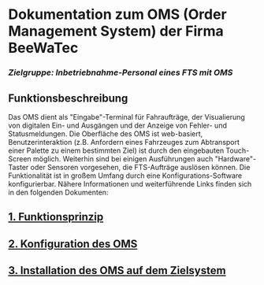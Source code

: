 # Dokumentation zum OMS (Order Management System) der Firma BeeWaTec
### *Zielgruppe: Inbetriebnahme-Personal eines FTS mit OMS*

## Funktionsbeschreibung
Das OMS dient als "Eingabe"-Terminal für Fahraufträge, der Visualierung von digitalen Ein- und Ausgängen und der Anzeige von Fehler- und Statusmeldungen. Die Oberfläche des OMS ist web-basiert, Benutzerinteraktion (z.B. Anfordern eines Fahrzeuges zum Abtransport einer Palette zu einem bestimmten Ziel) ist durch den eingebauten Touch-Screen möglich. Weiterhin sind bei einigen Ausführungen auch "Hardware"-Taster oder Sensoren vorgesehen, die FTS-Aufträge auslösen können. Die Funktionalität ist in großem Umfang durch eine Konfigurations-Software konfigurierbar. Nähere Informationen und weiterführende Links finden sich in den folgenden Dokumenten:

## [1. Funktionsprinzip](./working_principle/working_principle_main.md)

## [2. Konfiguration des OMS](./configuration/configuration_main.md)

## [3. Installation des OMS auf dem Zielsystem](./installation/installation_main.md)

